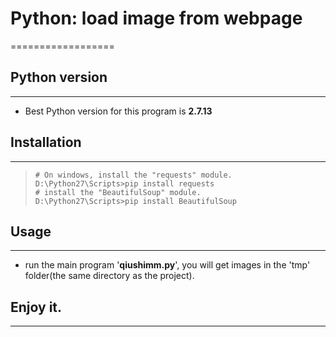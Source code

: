 # Python: load image from webpage
==================
## Python version
------------
- Best Python version for this program is **2.7.13**
## Installation
---------------
> ```shell
> # On windows, install the "requests" module.
> D:\Python27\Scripts>pip install requests
> # install the "BeautifulSoup" module.
> D:\Python27\Scripts>pip install BeautifulSoup
> ```
## Usage 
---------
* run the main program '**qiushimm.py**', you will get images in the 'tmp' folder(the same directory as the project).

## Enjoy it.
----------
